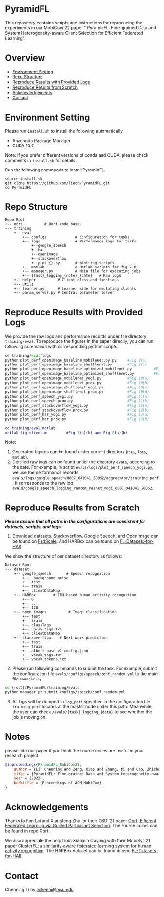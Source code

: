 # PyramidFL

This repository contains scripts and instructions for reproducing the experiments in our MobiCom'22 paper "
PyramidFL: Fine-grained Data and System Heterogeneity-aware Client Selection for Efficient Federated Learning". 
<!-- [PyramidFL: Fine-grained Data and System Heterogeneity-aware Client Selection for Efficient Federated Learning](https://www.usenix.org/conference/osdi21/presentation/lai)".  -->

# Overview

* [Environment Setting](#environment-setting)
* [Repo Structure](#repo-structure)
* [Reproduce Results with Provided Logs](#reproduce-results-with-provided-logs)
* [Reproduce Results from Scratch](#reproduce-results-from-scratch)
* [Acknowledgements](#acknowledgements)
* [Contact](#contact)

# Environment Setting

Please run ```install.sh``` to install the following automatically:
* Anaconda Package Manager
* CUDA 10.2

Note: if you prefer different versions of conda and CUDA, please check  comments in `install.sh` for details.

Run the following commands to install PyramidFL. 

```
source install.sh 
git clone https://github.com/liecn/PyramidFL.git
cd PyramidFL
```
# Repo Structure

```
Repo Root
+-- oort          # Oort code base.
+-- training
    +-- eval
        +-- configs             # Configuration for tasks
        +-- logs                # Performance logs for tasks
            +--google_speech 
            +--har
            +--openimage
            +--stackoverflow
            +--plot_{}.py       # plotting scripts
        +-- matlab              # Matlab scripts for fig 7-8
        +-- manager.py          # Main file for executing jobs
        +-- {task}_logging_{note}_{date}   # Raw logs
    +-- helper          # Client class and functions
    +-- utils       
    +-- learner.py      # Learner side for emulating clients
    +-- param_server.py # Central parameter server
```

# Reproduce Results with Provided Logs

We provide the raw logs and performance records under the directory `training/eval`. To reproduce the figures in the paper directly, you can run following commands with corresponding python scripts.

``` python
cd training/eval/logs
python plot_perf_openimage_baseline_mobilenet.py.py     #Fig 2(a)
python plot_perf_openimage_baseline_shufflenet.py       #Fig 2(b)
python plot_perf_openimage_baseline_optimized_mobilenet.py          #Fig 6(a)
python plot_perf_openimage_baseline_optimized_shufflenet.py         #Fig 6(b)
python plot_perf_openimage_mobilenet_yogi.py            #Fig 10(a)
python plot_perf_openimage_mobilenet_prox.py            #Fig 10(b)
python plot_perf_openimage_shufflenet_yogi.py           #Fig 10(c)
python plot_perf_openimage_shufflenet_prox.py           #Fig 10(d)
python plot_perf_speech_yogi.py                         #Fig 11(a)
python plot_perf_speech_prox.py                         #Fig 11(b)
python plot_perf_stackoverflow_yogi.py                  #Fig 12(a)
python plot_perf_stackoverflow_prox.py                  #Fig 12(b)
python plot_perf_har_yogi.py                            #Fig 13(a)
python plot_perf_har_prox.py                            #Fig 13(b)

```

``` matlab
cd training/eval/matlab
matlab fig_client.m         #Fig 7(a)(b) and Fig 8(a)(b)
```

Note:
1. Generated figures can be found under current directory (e.g., `logs`, `matlab`).
2. Detailed raw logs can be found under the directory `evals`, according to the date. For example, in script `evals/logs/plot_perf_speech_yogi.py`, we use the performance records `evals/logs/google_speech/0807_041041_28052/aggregator/training_perf`. It corresponds to the raw log `evals/google_speech_logging_random_resnet_yogi_0807_041041_28052`.

# Reproduce Results from Scratch
***Please assure that all paths in the configurations are consistent for datasets, scripts, and logs.***

1. Download datasets. Stackoverflow, Google Speech, and OpenImage can be found on [FedScale](https://github.com/SymbioticLab/FedScale). And HARBox can be found on [FL-Datasets-for-HAR](https://github.com/xmouyang/FL-Datasets-for-HAR)

We show the structure of our dataset directory as follows:
```
Dataset Root
+-- dataset
    +-- google_speech       # Speech recognition
        +-- _background_noise_
        +-- test 
        +-- train
        +-- clientDataMap
    +-- HARBox        # IMU-based human activity recognition
        +-- 0
        +-- ... 
        +-- 120 
    +-- open_images          # Image classification
        +-- test 
        +-- train
        +-- classTags
        +-- vocab_tags.txt
        +-- clientDataMap  
    +-- stackoverflow    # Next-work prediction
        +-- test 
        +-- train
        +-- albert-base-v2-config.json
        +-- vocab_tags.txt
        +-- vocab_tokens.txt  
```
2. Please run following commands to submit the task.
For example, submit the configuration file `evals/configs/speech/conf_random.yml` to the main file `manager.py`.

``` bash
cd {root}/PyramidFL/training/evals
python manager.py submit configs/speech/conf_random.yml
```

3. All logs will be dumped to `log_path` specified in the configuration file. `training_perf` locates at the master node under this path. Meanwhile, the user can check `/evals/{task}_logging_{date}` to see whether the job is moving on.

# Notes
please cite our paper if you think the source codes are useful in your research project.
```bibtex
@inproceedings{PyramidFL_MobiCom22,
    author = {Li, Chenning and Zeng, Xiao and Zhang, Mi and Cao, Zhichao},
    title = {PyramidFL: Fine-grained Data and System Heterogeneity-aware Client Selection for Efficient Federated Learning},
    year = {2022},
    booktitle = {Proceedings of ACM MobiCom},
}
```

# Acknowledgements

Thanks to Fan Lai and Xiangfeng Zhu for their OSDI'21 paper [Oort: Efficient Federated Learning via Guided Participant Selection](https://www.usenix.org/conference/osdi21/presentation/lai). The source codes can be found in repo [Oort](https://github.com/SymbioticLab/Oort).

We also appreciate the help from Xiaomin Ouyang with their MobiSys'21 paper [ClusterFL: a similarity-aware federated learning system for human activity recognition](https://dl.acm.org/doi/10.1145/3458864.3467681). The HARBox dataset can be found in repo [FL-Datasets-for-HAR](https://github.com/xmouyang/FL-Datasets-for-HAR).


# Contact
Chenning Li by lichenni@msu.edu


